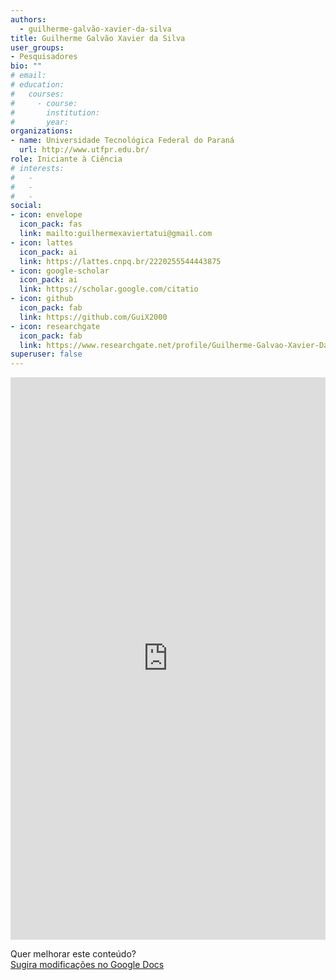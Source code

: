 ```yaml
---
authors:
  - guilherme-galvão-xavier-da-silva
title: Guilherme Galvão Xavier da Silva
user_groups:
- Pesquisadores
bio: ""
# email: 
# education:
#   courses:
#     - course: 
#       institution: 
#       year: 
organizations:
- name: Universidade Tecnológica Federal do Paraná
  url: http://www.utfpr.edu.br/
role: Iniciante à Ciência
# interests:
#   - 
#   - 
#   - 
social:
- icon: envelope
  icon_pack: fas
  link: mailto:guilhermexaviertatui@gmail.com
- icon: lattes
  icon_pack: ai
  link: https://lattes.cnpq.br/2220255544443875
- icon: google-scholar
  icon_pack: ai
  link: https://scholar.google.com/citatio
- icon: github
  icon_pack: fab
  link: https://github.com/GuiX2000
- icon: researchgate
  icon_pack: fab
  link: https://www.researchgate.net/profile/Guilherme-Galvao-Xavier-Da-Silva
superuser: false
---
```


<!-- HTML -->
<iframe frameborder="0" style="width: 100%; height: 900px" src="https://docs.google.com/document/d/e/2PACX-1vSpJmKDuxksc-qXe-gX9jsdLbbFL1WwFrxzi-0-ZslMHpDSEYqaHxLt2NTYYe948t0fWITMZmq3lO8A/pub?embedded=true"></iframe>

<!-- HTML e Markdown -->
Quer melhorar este conteúdo?<br>
[<i class="fa fa-edit" aria-hidden="true"></i> Sugira modificações no Google Docs][edit]

[edit]: https://docs.google.com/document/d/1EhGgyrgeTVTteyHE5Bg49MgBvkTKOJWcGr2rPcOUF98/edit?usp=sharing

